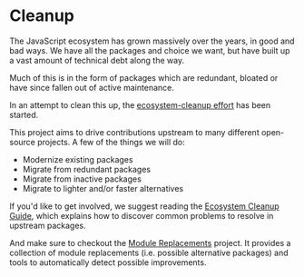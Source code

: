# Cleanup

The JavaScript ecosystem has grown massively over the years, in good and bad ways. We have all the packages and choice we want, but have built up a vast amount of technical debt along the way.

Much of this is in the form of packages which are redundant, bloated or have since fallen out of active maintenance.

In an attempt to clean this up, the [ecosystem-cleanup effort](https://github.com/43081j/ecosystem-cleanup) has been started.

This project aims to drive contributions upstream to many different open-source projects. A few of the things we will do:

- Modernize existing packages
- Migrate from redundant packages
- Migrate from inactive packages
- Migrate to lighter and/or faster alternatives

If you'd like to get involved, we suggest reading the [Ecosystem Cleanup Guide](https://github.com/43081j/ecosystem-cleanup/blob/main/docs/guide.md), which explains how to discover common problems to resolve in upstream packages.

And make sure to checkout the [Module Replacements](https://github.com/es-tooling/module-replacements/tree/main?tab=readme-ov-file#module-replacements) project. It provides a collection of module replacements (i.e. possible alternative packages) and tools to automatically detect possible improvements.
